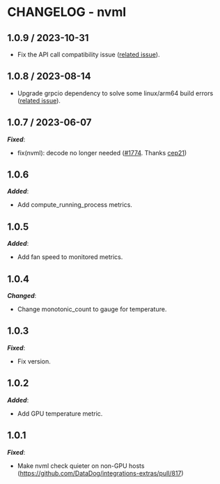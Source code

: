 # CHANGELOG - nvml

## 1.0.9 / 2023-10-31

* Fix the API call compatibility issue ([related issue](https://github.com/DataDog/integrations-extras/issues/2159)).


## 1.0.8 / 2023-08-14

* Upgrade grpcio dependency to solve some linux/arm64 build errors ([related issue](https://github.com/DataDog/integrations-extras/issues/1752)).

## 1.0.7 / 2023-06-07

***Fixed***:

* fix(nvml): decode no longer needed ([#1774](https://github.com/DataDog/integrations-extras/pull/1774). Thanks [cep21](https://github.com/cep21))

## 1.0.6

***Added***:

* Add compute_running_process metrics.

## 1.0.5

***Added***:

* Add fan speed to monitored metrics.

## 1.0.4

***Changed***:

* Change monotonic_count to gauge for temperature. 

## 1.0.3

***Fixed***:

* Fix version.

## 1.0.2

***Added***:

* Add GPU temperature metric. 

## 1.0.1

***Fixed***:

* Make nvml check quieter on non-GPU hosts (https://github.com/DataDog/integrations-extras/pull/817)
